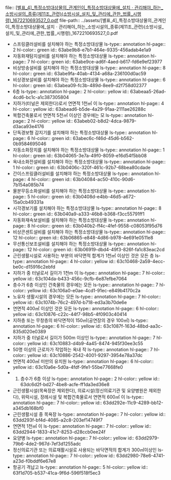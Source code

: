 file:: [[별표_4]_특정소방대상물의_관계인이_특정소방대상물에_설치ㆍ관리해야_하는_소방시설의_종류(제11조_관련)(소방시설_설치_및_관리에_관한_법률_시행령)_1672210693527_0.pdf](../assets/[별표_4]_특정소방대상물의_관계인이_특정소방대상물에_설치ㆍ관리해야_하는_소방시설의_종류(제11조_관련)(소방시설_설치_및_관리에_관한_법률_시행령)_1672210693527_0.pdf)
file-path:: ../assets/[별표_4]_특정소방대상물의_관계인이_특정소방대상물에_설치ㆍ관리해야_하는_소방시설의_종류(제11조_관련)(소방시설_설치_및_관리에_관한_법률_시행령)_1672210693527_0.pdf

- 스프링클러설비를 설치해야 하는 특정소방대상물
  ls-type:: annotation
  hl-page:: 2
  hl-color:: green
  id:: 63abe9b8-e7b1-464e-9335-456adab4e1a9
- 자동화재탐지설비를 설치해야 하는 특정소방대상물
  ls-type:: annotation
  hl-page:: 7
  hl-color:: green
  id:: 63abe9ce-ad6f-4aed-b617-fd6e9ef23977
- 비상방송설비를 설치해야 하는 특정소방대상물
  ls-type:: annotation
  hl-page:: 8
  hl-color:: green
  id:: 63abe9fa-40ab-4134-a68a-236100d0ac59
- 비상경보설비를 설치해야 하는 특정소방대상물
  ls-type:: annotation
  hl-page:: 6
  hl-color:: green
  id:: 63abea09-fc3b-489d-8ee9-d2f758d02377
- 6층
  ls-type:: annotation
  hl-page:: 2
  hl-color:: yellow
  id:: 63abeaa5-26ad-4cd6-bc1c-a1c387305804
- 지하가(터널은 제외한다)로서 연면적 1천㎡ 이
  ls-type:: annotation
  hl-page:: 4
  hl-color:: yellow
  id:: 63abead6-b5de-4a29-91aa-2111ae26288c
- 복합건축물로서 연면적 5천㎡ 이상인 경우에는 모
  ls-type:: annotation
  hl-page:: 2
  hl-color:: yellow
  id:: 63abeb02-b8d2-4dca-9879-d3aca93e4176
- 단독경보형 감지기를 설치해야 하는 특정소방대상물
  ls-type:: annotation
  hl-page:: 6
  hl-color:: green
  id:: 63abec6c-f46d-45d6-b562-0b9584695046
- 자동소화장치를 설치해야 하는 특정소방대상물
  ls-type:: annotation
  hl-page:: 1
  hl-color:: green
  id:: 63b04065-3e7a-49f0-8059-e16d54f5bb08
- 옥내소화전설비를 설치해야 하는 특정소방대상물
  ls-type:: annotation
  hl-page:: 1
  hl-color:: green
  id:: 63b0406c-320f-461c-92b7-68bea80cdade
- 간이스프링클러설비를 설치해야 하는 특정소방대상물
  ls-type:: annotation
  hl-page:: 4
  hl-color:: green
  id:: 63b04084-ac50-410c-90d6-7b154a085b74
- 물분무등소화설비를 설치해야 하는 특정소방대상물
  ls-type:: annotation
  hl-page:: 5
  hl-color:: green
  id:: 63b0408d-e4bb-46d5-a672-15a0cb49331a
- 시각경보기를 설치해야 하는 특정소방대상물
  ls-type:: annotation
  hl-page:: 8
  hl-color:: green
  id:: 63b040a9-a333-46b8-b368-f3cc55791ff1
- 자동화재속보설비를 설치해야 하는 특정소방대상물
  ls-type:: annotation
  hl-page:: 8
  hl-color:: green
  id:: 63b040b2-ff4c-4fef-9558-c08053f95d76
- 비상콘센트설비를 설치해야 하는 특정소방대상물
  ls-type:: annotation
  hl-page:: 12
  hl-color:: green
  id:: 63b06865-e848-4d86-b978-4e691e0511e8
- 무선통신보조설비를 설치해야 하는 특정소방대상물
  ls-type:: annotation
  hl-page:: 12
  hl-color:: green
  id:: 63b06919-dbd4-49f3-826f-fa1c83eac2cd
- 근린생활시설로 사용하는 부분의 바닥면적 합계가 1천㎡ 이상인 것은 모든 층
  ls-type:: annotation
  hl-page:: 4
  hl-color:: yellow
  id:: 63c10468-2a59-4ecc-be0c-d15916c2ebfd
- 지하가 중 터널로서 길이가 1천m 이
  ls-type:: annotation
  hl-page:: 7
  hl-color:: yellow
  id:: 63c104da-b433-456c-9cfb-6e87efbe7064
- 층수가 6층 이상인 건축물의 경우에는 모든 
  ls-type:: annotation
  hl-page:: 7
  hl-color:: yellow
  id:: 63c106a0-e0ae-4cd1-91ec-e849b4170c2a
- 노유자 생활시설의 경우에는 모든 
  ls-type:: annotation
  hl-page:: 7
  hl-color:: yellow
  id:: 63c1074b-76c2-497d-b718-ed3a3b70de6e
- 연면적 400㎡ 이상인 것은 모든 
  ls-type:: annotation
  hl-page:: 6
  hl-color:: yellow
  id:: 63c10876-c22c-44f7-98b5-4f0903c40414
- 지하층 또는 무창층의 바닥면적이 150㎡(공연장의 경우 100㎡) 
  ls-type:: annotation
  hl-page:: 6
  hl-color:: yellow
  id:: 63c1087f-163d-48bd-aa3c-835d020e0389
- 지하가 중 터널로서 길이가 500m 이상인
  ls-type:: annotation
  hl-page:: 7
  hl-color:: yellow
  id:: 63c10883-d4b9-4a45-8474-945f30ee3c55
- 50명 이상의 근로자가 작업하는 옥내 작
  ls-type:: annotation
  hl-page:: 7
  hl-color:: yellow
  id:: 63c10886-2542-4001-9297-3954e78a37dc
- 연면적 400㎡ 미만의 유치원
  ls-type:: annotation
  hl-page:: 6
  hl-color:: yellow
  id:: 63c10a6e-5d0a-4fdf-9fe1-55be77668fe0
- 1) 층수가 6층 이상
  ls-type:: annotation
  hl-page:: 2
  hl-color:: yellow
  id:: 63dc6d2f-bd27-4be8-acfe-ff1da3ed36e8
- 근린생활시설(목욕장은 제외한다), 의료시설(정신의료기관 및 요양병원은 제외한다), 위락시설, 장례시설 및 복합건축물로서 연면적 600㎡ 이
  ls-type:: annotation
  hl-page:: 7
  hl-color:: yellow
  id:: 63dd292e-11c9-4289-bb12-a345db168bf0
- 근린생활시설 중 목욕장
  ls-type:: annotation
  hl-page:: 7
  hl-color:: yellow
  id:: 63dd293f-bf4d-4085-a2c8-203ef14749f7
- 연면적 1천㎡ 이
  ls-type:: annotation
  hl-page:: 7
  hl-color:: yellow
  id:: 63dd2944-1833-41c7-8253-d28ccb0ee24f
- 요양병
  ls-type:: annotation
  hl-page:: 7
  hl-color:: yellow
  id:: 63dd2979-79b6-4de2-967d-7ef3d1255adc
- 정신의료기관 또는 의료재활시설로 사용되는 바닥면적의 합계가 300㎡이상인 
  ls-type:: annotation
  hl-page:: 7
  hl-color:: yellow
  id:: 63dd2980-78e6-4741-a23d-f0bddf6e67e8
- 항공기 격납고
  ls-type:: annotation
  hl-page:: 5
  hl-color:: yellow
  id:: 63f1d705-b537-41ca-9f6d-596f518f5ec3